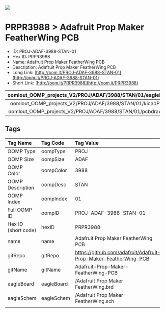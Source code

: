 


  
![][im]
# PRPR3988 > Adafruit Prop Maker FeatherWing PCB

- ID: PROJ-ADAF-3988-STAN-01
- Hex ID: PRPR3988
- Name: Adafruit Prop Maker FeatherWing PCB
- Description: Adafruit Prop Maker FeatherWing PCB
- Long Link: [http://oom.lt/PROJ-ADAF-3988-STAN-01](http://oom.lt/PROJ-ADAF-3988-STAN-01)
- Short Link: [http://oom.lt/PRPR3988](http://oom.lt/PRPR3988)
  

|oomlout_OOMP_projects_V2/PROJ/ADAF/3988/STAN/01/eagleImage.png|oomlout_OOMP_projects_V2/PROJ/ADAF/3988/STAN/01/eagleSchemImage.png|oomlout_OOMP_projects_V2/PROJ/ADAF/3988/STAN/01/kicadPcb3dFront.png|oomlout_OOMP_projects_V2/PROJ/ADAF/3988/STAN/01/kicadPcb3dBack.png|
| :---: | :---: | :---: | :---: |
|oomlout_OOMP_projects_V2/PROJ/ADAF/3988/STAN/01/kicadPcb3d.png|oomlout_OOMP_projects_V2/PROJ/ADAF/3988/STAN/01/bomBack.png|oomlout_OOMP_projects_V2/PROJ/ADAF/3988/STAN/01/bomFront.png|oomlout_OOMP_projects_V2/PROJ/ADAF/3988/STAN/01/pcbdraw.svg|
|oomlout_OOMP_projects_V2/PROJ/ADAF/3988/STAN/01/pcbdrawBack.svg||||

## Tags
  

|Tag Name|Tag Code|Tag Value|
| :--- | :--- | :--- |
|OOMP Type|oompType|PROJ|
|OOMP Size|oompSize|ADAF|
|OOMP Color|oompColor|3988|
|OOMP Description|oompDesc|STAN|
|OOMP Index|oompIndex|01|
|Full OOMP ID|oompID|PROJ-ADAF-3988-STAN-01|
|Hex ID (short code)|hexID|PRPR3988|
|name|name|Adafruit Prop Maker FeatherWing PCB|
|gitRepo|gitRepo|https://github.com/adafruit/Adafruit-Prop-Maker-FeatherWing-PCB|
|gitName|gitName|Adafruit-Prop-Maker-FeatherWing-PCB|
|eagleBoard|eagleBoard|/Adafruit Prop Maker FeatherWing.brd|
|eagleSchem|eagleSchem|/Adafruit Prop Maker FeatherWing.sch|
||||



[im]: PROJ/ADAF/3988/STAN/01/kicadPcb3d_450.png
